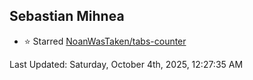 <h2>Sebastian Mihnea</h2>

<!--RECENT_ACTIVITY:start-->
- ⭐ Starred [NoanWasTaken/tabs-counter](https://github.com/NoanWasTaken/tabs-counter)<br>
<!--RECENT_ACTIVITY:end-->
<!--RECENT_ACTIVITY:last_update-->
Last Updated: Saturday, October 4th, 2025, 12:27:35 AM
<!--RECENT_ACTIVITY:last_update_end-->

<!---LOL-STATS-START-HERE--->
<!---LOL-STATS-END-HERE--->
